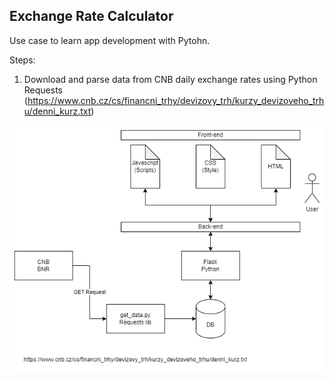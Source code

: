 ## Exchange Rate Calculator
Use case to learn app development with Pytohn.

Steps:

1. Download and parse data from CNB daily exchange rates using Python Requests (https://www.cnb.cz/cs/financni_trhy/devizovy_trh/kurzy_devizoveho_trhu/denni_kurz.txt)

![App Diagram](docs/VM_Full_App.drawio.png)